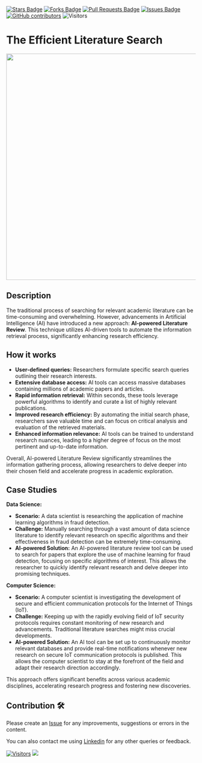 <a href="https://github.com/drshahizan/research-design/stargazers"><img src="https://img.shields.io/github/stars/drshahizan/research-design" alt="Stars Badge"/></a>
<a href="https://github.com/drshahizan/research-design/network/members"><img src="https://img.shields.io/github/forks/drshahizan/research-design" alt="Forks Badge"/></a>
<a href="https://github.com/drshahizan/research-design/pulls"><img src="https://img.shields.io/github/issues-pr/drshahizan/research-design" alt="Pull Requests Badge"/></a>
<a href="https://github.com/drshahizan/research-design"><img src="https://img.shields.io/github/issues/drshahizan/research-design" alt="Issues Badge"/></a>
<a href="https://github.com/drshahizan/research-design/graphs/contributors"><img alt="GitHub contributors" src="https://img.shields.io/github/contributors/drshahizan/research-design?color=2b9348"></a>
![Visitors](https://api.visitorbadge.io/api/visitors?path=https%3A%2F%2Fgithub.com%2Fdrshahizan%2MCSD1043&labelColor=%23d9e3f0&countColor=%23697689&style=flat)

# The Efficient Literature Search

<p align="center">
<img src="https://pbs.twimg.com/media/F6fSxLlXQAEDB4M?format=jpg&name=4096x4096"  height="600" />
</p>

## Description

The traditional process of searching for relevant academic literature can be time-consuming and overwhelming.  However, advancements in Artificial Intelligence (AI) have introduced a new approach: **AI-powered Literature Review**. This technique utilizes AI-driven tools to automate the information retrieval process, significantly enhancing research efficiency. 

## How it works

* **User-defined queries:** Researchers formulate specific search queries outlining their research interests.
* **Extensive database access:** AI tools can access massive databases containing millions of academic papers and articles. 
* **Rapid information retrieval:** Within seconds, these tools leverage powerful algorithms to identify and curate a list of highly relevant publications.
* **Improved research efficiency:** By automating the initial search phase, researchers save valuable time and can focus on critical analysis and evaluation of the retrieved materials.
* **Enhanced information relevance:** AI tools can be trained to understand research nuances, leading to a higher degree of focus on the most pertinent and up-to-date information.

Overall, AI-powered Literature Review significantly streamlines the information gathering process, allowing researchers to delve deeper into their chosen field and accelerate progress in academic exploration.

## Case Studies

**Data Science:**

* **Scenario:** A data scientist is researching the application of machine learning algorithms in fraud detection. 
* **Challenge:** Manually searching through a vast amount of data science literature to identify relevant research on specific algorithms and their effectiveness in fraud detection can be extremely time-consuming.
* **AI-powered Solution:** An AI-powered literature review tool can be used to search for papers that explore the use of machine learning for fraud detection, focusing on specific algorithms of interest. This allows the researcher to quickly identify relevant research and delve deeper into promising techniques.

**Computer Science:**

* **Scenario:** A computer scientist is investigating the development of secure and efficient communication protocols for the Internet of Things (IoT). 
* **Challenge:**  Keeping up with the rapidly evolving field of IoT security protocols requires constant monitoring of new research and advancements. Traditional literature searches might miss crucial developments.
* **AI-powered Solution:** An AI tool can be set up to continuously monitor relevant databases and provide real-time notifications whenever new research on secure IoT communication protocols is published. This allows the computer scientist to stay at the forefront of the field and adapt their research direction accordingly.

This approach offers significant benefits across various academic disciplines, accelerating research progress and fostering new discoveries.

## Contribution 🛠️
Please create an [Issue](https://github.com/drshahizan/research-design/issues) for any improvements, suggestions or errors in the content.

You can also contact me using [Linkedin](https://www.linkedin.com/in/drshahizan/) for any other queries or feedback.

[![Visitors](https://api.visitorbadge.io/api/visitors?path=https%3A%2F%2Fgithub.com%2Fdrshahizan&labelColor=%23697689&countColor=%23555555&style=plastic)](https://visitorbadge.io/status?path=https%3A%2F%2Fgithub.com%2Fdrshahizan)
![](https://hit.yhype.me/github/profile?user_id=81284918)

